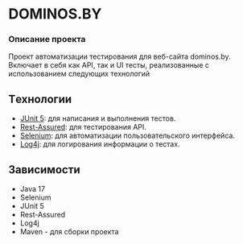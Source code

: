 # DOMINOS.BY

### Описание проекта
Проект автоматизации тестирования для веб-сайта dominos.by. Включает в себя как API, так и UI тесты, реализованные с использованием следующих технологий

## Tехнологии
- [JUnit 5](https://junit.org/junit5/): для написания и выполнения тестов.
- [Rest-Assured](https://rest-assured.io/): для тестирования API.
- [Selenium](https://www.selenium.dev/): для автоматизации пользовательского интерфейса.
- [Log4j](https://logging.apache.org/log4j/2.x/index.html): для логирования информации о тестах.

## Зависимости
- Java 17
- Selenium
- JUnit 5
- Rest-Assured
- Log4j
- Maven - для сборки проекта

